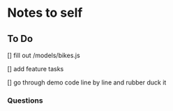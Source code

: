#   Notes to self

##  To Do

[]  fill out /models/bikes.js

[]  add feature tasks

[]  go through demo code line by line and rubber duck it

### Questions

